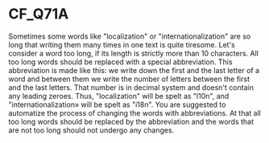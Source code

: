 # CF_Q71A
Sometimes some words like "localization" or "internationalization" are so long that writing them many times in one text is quite tiresome.  Let's consider a word too long, if its length is strictly more than 10 characters. All too long words should be replaced with a special abbreviation.  This abbreviation is made like this: we write down the first and the last letter of a word and between them we write the number of letters between the first and the last letters. That number is in decimal system and doesn't contain any leading zeroes.  Thus, "localization" will be spelt as "l10n", and "internationalization» will be spelt as "i18n".  You are suggested to automatize the process of changing the words with abbreviations. At that all too long words should be replaced by the abbreviation and the words that are not too long should not undergo any changes.
